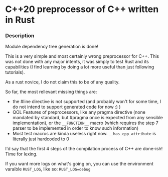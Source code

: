 # C++20 preprocessor of C++ written in Rust

### Description
Module dependency tree generation is done!

This is a very simple and most certainly wrong preprocessor for C++. This was not done with any major intents, it was simply to test Rust and its capabilities (I find learning by doing a lot more useful than just following tutorials).

As a rust novice, I do not claim this to be of any quality.

So far, the most rellevant missing things are:
- the #line directive is not supported (and probably won't for some time, I do not intend to support generated code for now :) )
- QOL Features of preprocessors, like any pragma directive (none mandated by standard, but #pragma once is expected from any sensible implementation), or the `__FUNCTION__` macro (which requires the step 7 parser to be implemented in order to know such information)
- Most test macros are kinda useless right now. `__has_cpp_attribute` is literally just hardcoded to 0

I'd say that the first 4 steps of the compilation process of C++ are done-ish! Time for lexing.

If you want more logs on what's going on, you can use the environment varaible `RUST_LOG`, like so: `RUST_LOG=debug`
